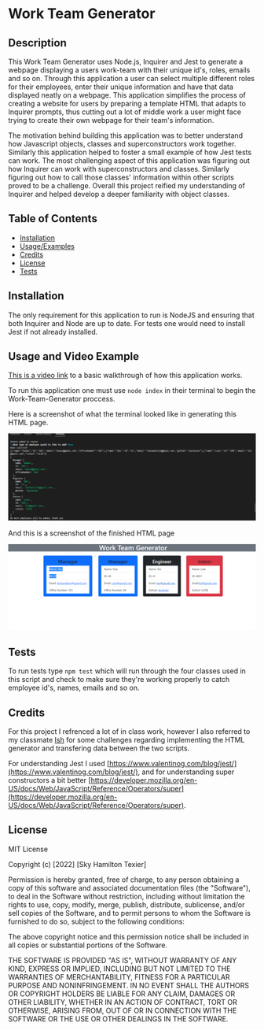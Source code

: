 # Work Team Generator

## Description
This Work Team Generator uses Node.js, Inquirer and Jest to generate a webpage displaying a users work-team with their unique id's, roles, emails and so on. 
Through this application a user can select multiple different roles for their employees, enter their unique information and have that data displayed neatly on a webpage.
This application simplifies the process of creating a website for users by preparing a template HTML that adapts to Inquirer prompts, thus cutting out a lot of middle work a user might face trying to create  their  own webpage for their team's information.

The motivation behind building this application was to better understand how Javascript objects, classes and superconstructors work together. Similarly this application helped to foster a small example of how Jest tests can work.
The most challenging aspect of this application was figuring out how Inquirer can work with superconstructors and classes. Similarly figuring out how to call those classes' information within other scripts proved to be a challenge.
Overall this project reified my understanding of Inquirer and helped develop a deeper familiarity with object classes.

## Table of Contents
- [Installation](#installation)
- [Usage/Examples](#usage-and-video-example)
- [Credits](#credits)
- [License](#license)
- [Tests](#tests)
  
## Installation

The only requirement for this application to run is NodeJS and ensuring that both Inquirer and Node are up to date.
For tests one would need to install Jest if not already installed. 

## Usage and Video Example
  
[This is a video link](https://drive.google.com/file/d/1LGSIBD1jT6PExy8Y95eLanOdcrAxXcEy/view?usp=sharing) to a basic walkthrough of how this application works. 

To run this application one must use `node index` in their terminal to begin the Work-Team-Generator proccess.

Here is a screenshot of what the terminal looked like in generating this HTML page.

![alt text](./assets/terminal.png)

And this is a screenshot of the finished HTML page

![alt text](./assets/workteam.png)

## Tests

To run tests type `npm test` which will run through the four classes used in this script and check to make sure they're working properly to catch employee id's, names, emails and so on.

## Credits
For this project I refrenced a lot of in class work, however I also referred to my classmate [Ish](https://github.com/ianad389) for some challenges regarding implementing the HTML generator and transfering data between the two scripts.

For understanding Jest I used [https://www.valentinog.com/blog/jest/](https://www.valentinog.com/blog/jest/), and for understanding super constructors a bit better [https://developer.mozilla.org/en-US/docs/Web/JavaScript/Reference/Operators/super](https://developer.mozilla.org/en-US/docs/Web/JavaScript/Reference/Operators/super).

## License
MIT License
 
Copyright (c) [2022] [Sky Hamilton Texier]
 
Permission is hereby granted, free of charge, to any person obtaining a copy
of this software and associated documentation files (the "Software"), to deal
in the Software without restriction, including without limitation the rights
to use, copy, modify, merge, publish, distribute, sublicense, and/or sell
copies of the Software, and to permit persons to whom the Software is
furnished to do so, subject to the following conditions:
 
The above copyright notice and this permission notice shall be included in all
copies or substantial portions of the Software.
 
THE SOFTWARE IS PROVIDED "AS IS", WITHOUT WARRANTY OF ANY KIND, EXPRESS OR
IMPLIED, INCLUDING BUT NOT LIMITED TO THE WARRANTIES OF MERCHANTABILITY,
FITNESS FOR A PARTICULAR PURPOSE AND NONINFRINGEMENT. IN NO EVENT SHALL THE
AUTHORS OR COPYRIGHT HOLDERS BE LIABLE FOR ANY CLAIM, DAMAGES OR OTHER
LIABILITY, WHETHER IN AN ACTION OF CONTRACT, TORT OR OTHERWISE, ARISING FROM,
OUT OF OR IN CONNECTION WITH THE SOFTWARE OR THE USE OR OTHER DEALINGS IN THE
SOFTWARE.

